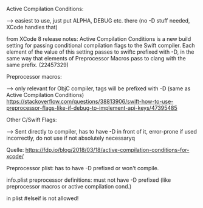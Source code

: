 Active Compilation Conditions:

--> easiest to use, just put ALPHA, DEBUG etc. there (no -D stuff needed, XCode handles that)

from XCode 8 release notes:
Active Compilation Conditions is a new build setting for passing conditional compilation flags to the Swift compiler. Each element of the value of this setting passes to swiftc prefixed with -D, in the same way that elements of Preprocessor Macros pass to clang with the same prefix. (22457329)

Preprocessor macros:

--> only relevant for ObjC compiler, tags will be prefixed with -D (same as Active Compilation Conditions)
https://stackoverflow.com/questions/38813906/swift-how-to-use-preprocessor-flags-like-if-debug-to-implement-api-keys/47395485

Other C/Swift Flags:

--> Sent directly to compiler, has to have -D in front of it, error-prone if used incorrectly, do not use if not absolutely necessaryq

Quelle: https://fdp.io/blog/2018/03/18/active-compilation-conditions-for-xcode/

Preprocessor plist: has to have -D prefixed or won't compile.

info.plist preprocessor definitions: must not have -D prefixed (like preprocessor macros or active compilation cond.)

in plist #elseif is not allowed!